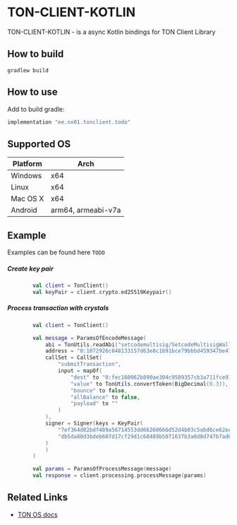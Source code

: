 # TON-CLIENT-KOTLIN

TON-CLIENT-KOTLIN - is a async Kotlin bindings for TON Client Library 

## How to build

    gradlew build

## How to use

Add to build gradle:

```groovy
implementation "ee.nx01.tonclient.todo"
```

## Supported OS 

Platform | Arch    
-------- |-----------
Windows  | x64 
Linux    | x64
Mac OS X | x64
Android  | arm64, armeabi-v7a

## Example

Examples can be found here `TODO`

##### Create key pair
```kotlin
        val client = TonClient()
        val keyPair = client.crypto.ed25519Keypair()
```
##### Process transaction with crystals

```kotlin
        val client = TonClient()

        val message = ParamsOfEncodeMessage(
            abi = TonUtils.readAbi("setcodemultisig/SetcodeMultisigWallet.abi.json"),
            address = "0:1072926c848133157d63e8c1691bce79bbbd459347be47dab85536903894aeb3",
            callSet = CallSet(
                "submitTransaction",
                input = mapOf(
                    "dest" to "0:fec160062b890ae304c9589357cb3a711fce91f2ca0d03852668de01a507671c",
                    "value" to TonUtils.convertToken(BigDecimal(0.3)),
                    "bounce" to false,
                    "allBalance" to false,
                    "payload" to ""
                )
            ),
            signer = Signer(keys = KeyPair(
                "7ef364d02bdf489a56714553dd66260666d52d4b03c5abd6ce62ec7ffbc0a2ca",
                "db5da80d3bdeb607d17cf29d1c68489b5071637b3a0d8d747b7ad6ce7e89e5c0"
            )
            )
        )

        val params = ParamsOfProcessMessage(message)
        val response = client.processing.processMessage(params)
```

## Related Links

- [TON OS docs](https://docs.ton.dev/)


